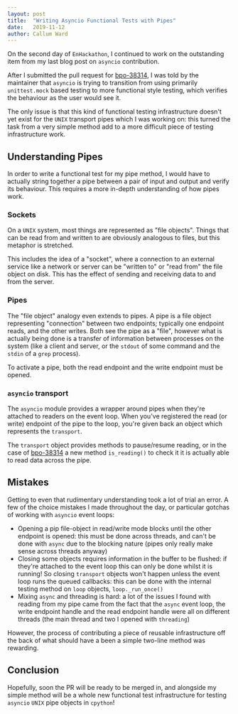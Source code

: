 ```yaml
---
layout: post
title:  "Writing Asyncio Functional Tests with Pipes"
date:   2019-11-12
author: Callum Ward
---
```


On the second day of `EnHackathon`, I continued to work on the outstanding item
from my last blog post on `asyncio` contribution.

After I submitted the pull request for [bpo-38314](https://bugs.python.org/issue38314),
I was told by the maintainer that `asyncio` is trying to transition from using
primarily `unittest.mock` based testing to more functional style testing, which
verifies the behaviour as the user would see it.

The only issue is that this kind of functional testing infrastructure doesn't
yet exist for the `UNIX` transport pipes which I was working on: this turned the
task from a very simple method add to a more difficult piece of testing
infrastructure work.

## Understanding Pipes

In order to write a functional test for my pipe method, I would have to actually
string together a pipe between a pair of input and output and verify its
behaviour. This requires a more in-depth understanding of how pipes work.

### Sockets

On a `UNIX` system, most things are represented as "file objects". Things that
can be read from and written to are obviously analogous to files, but this
metaphor is stretched.

This includes the idea of a "socket", where a connection to an external service
like a network or server can be "written to" or "read from" the file object on
disk. This has the effect of sending and receiving data to and from the server.

### Pipes

The "file object" analogy even extends to pipes. A pipe is a file object
representing "connection" between two endpoints; typically one endpoint reads,
and the other writes. Both see the pipe as a "file", however what is actually
being done is a transfer of information between processes on the system (like
a client and server, or the `stdout` of some command and the `stdin` of a `grep`
process).

To activate a pipe, both the read endpoint and the write endpoint must be
opened.

### `asyncio` transport

The `asyncio` module provides a wrapper around pipes when they're attached to
readers on the event loop. When you've registered the read (or write) endpoint
of the pipe to the loop, you're given back an object which represents the
`transport`.

The `transport` object provides methods to pause/resume reading, or in the case
of [bpo-38314](https://bugs.python.org/issue38314) a new method `is_reading()` to check
it it is actually able to read data across the pipe.

## Mistakes

Getting to even that rudimentary understanding took a lot of trial an error.
A few of the choice mistakes I made throughout the day, or particular gotchas of
working with `asyncio` event loops:

- Opening a pip file-object in read/write mode blocks until the other endpoint
  is opened: this must be done across threads, and can't be done with `async`
  due to the blocking nature (pipes only really make sense across threads
  anyway)
- Closing some objects requires information in the buffer to be flushed: if
  they're attached to the event loop this can only be done whilst it is running!
  So closing `transport` objects won't happen unless the event loop runs the
  queued callbacks: this can be done with the internal testing method on `loop`
  objects, `loop._run_once()`
- Mixing `async` and threading is hard: a lot of the issues I found with reading
  from my pipe came from the fact that the `async` event loop, the write
  endpoint handle and the read endpoint handle were all on different threads
  (the main thread and two I opened with `threading`)

However, the process of contributing a piece of reusable infrastructure off the
back of what should have a been a simple two-line method was rewarding.

## Conclusion

Hopefully, soon the PR will be ready to be merged in, and alongside my simple
method will be a whole new functional test infrastructure for testing `asyncio`
`UNIX` pipe objects in `cpython`!

